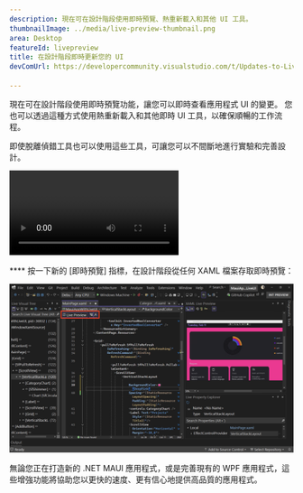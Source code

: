 ```yaml
---
description: 現在可在設計階段使用即時預覽、熱重新載入和其他 UI 工具。
thumbnailImage: ../media/live-preview-thumbnail.png
area: Desktop
featureId: livepreview
title: 在設計階段即時更新您的 UI
devComUrl: https://developercommunity.visualstudio.com/t/Updates-to-Live-Preview-Hot-Reload-and/10846679

---
```



現在可在設計階段使用即時預覽功能，讓您可以即時查看應用程式 UI 的變更。 您也可以透過這種方式使用熱重新載入和其他即時 UI 工具，以確保順暢的工作流程。

即使脫離偵錯工具也可以使用這些工具，可讓您可以不間斷地進行實驗和完善設計。

![即時預覽示範](../media/live-preview.mp4)

**** 按一下新的 [即時預覽] 指標，在設計階段從任何 XAML 檔案存取即時預覽：

![即時預覽螢幕擷取畫面](../media/live-preview.png)

無論您正在打造新的 .NET MAUI 應用程式，或是完善現有的 WPF 應用程式，這些增強功能將協助您以更快的速度、更有信心地提供高品質的應用程式。
